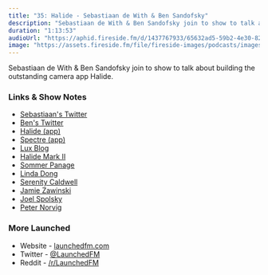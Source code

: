 ```yaml
---
title: "35: Halide - Sebastiaan de With & Ben Sandofsky"
description: "Sebastiaan de With & Ben Sandofsky join to show to talk about building the outstanding camera app Halide."
duration: "1:13:53"
audioUrl: "https://aphid.fireside.fm/d/1437767933/65632ad5-59b2-4e30-82d1-13845dce07dd/debe5df6-f300-40ef-ab18-e95063907166.mp3"
image: "https://assets.fireside.fm/file/fireside-images/podcasts/images/6/65632ad5-59b2-4e30-82d1-13845dce07dd/episodes/d/debe5df6-f300-40ef-ab18-e95063907166/cover.jpg"
---
```


<p>Sebastiaan de With &amp; Ben Sandofsky join to show to talk about building the outstanding camera app Halide.</p>

<h3>Links &amp; Show Notes</h3>

<ul>
<li><a href="https://twitter.com/sdw" rel="nofollow">Sebastiaan&#39;s Twitter</a></li>
<li><a href="https://twitter.com/sandofsky" rel="nofollow">Ben&#39;s Twitter</a></li>
<li><a href="https://halide.cam" rel="nofollow">Halide (app)</a></li>
<li><a href="https://spectre.cam" rel="nofollow">Spectre (app)</a></li>
<li><a href="https://lux.camera" rel="nofollow">Lux Blog</a></li>
<li><a href="https://lux.camera/pro-camera-action-introducing-halide-mark-ii/" rel="nofollow">Halide Mark II</a></li>
<li><a href="https://twitter.com/Sommer" rel="nofollow">Sommer Panage</a></li>
<li><a href="https://twitter.com/lindadong" rel="nofollow">Linda Dong</a></li>
<li><a href="https://twitter.com/settern" rel="nofollow">Serenity Caldwell</a></li>
<li><a href="https://www.jwz.org/blog/" rel="nofollow">Jamie Zawinski</a></li>
<li><a href="https://www.joelonsoftware.com" rel="nofollow">Joel Spolsky</a></li>
<li><a href="https://norvig.com" rel="nofollow">Peter Norvig</a></li>
</ul>

<h3>More Launched</h3>

<ul>
<li>Website - <a href="https://launchedfm.com" rel="nofollow">launchedfm.com</a></li>
<li>Twitter - <a href="https://twitter.com/launchedfm" rel="nofollow">@LaunchedFM</a></li>
<li>Reddit - <a href="https://www.reddit.com/r/LaunchedFM/" rel="nofollow">/r/LaunchedFM</a></li>
</ul>
